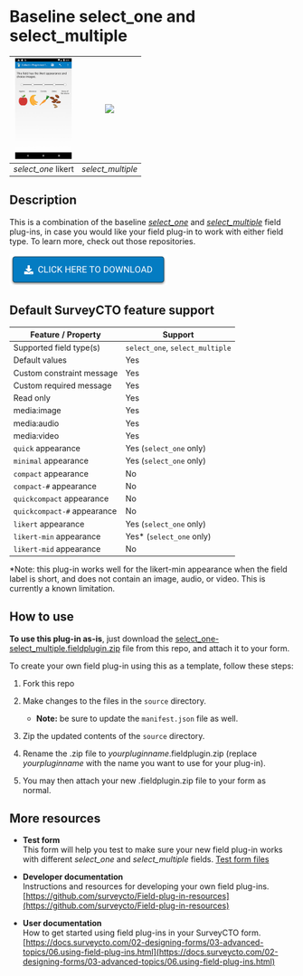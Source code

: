 # Baseline select_one and select_multiple

|<img src="extras/readme-images/baseline-select_one-likert.jpg" width="100px">|<img src="extras/readma-images/select_multiple.jpg" width="100px">|
|:---:|:---:|
|*select_one* likert|*select_multiple*|

## Description

This is a combination of the baseline *[select_one](https://github.com/surveycto/baseline-select_one)* and *[select_multiple](https://github.com/surveycto/baseline-select_multiple)* field plug-ins, in case you would like your field plug-in to work with either field type. To learn more, check out those repositories.

[![Download now](extras/readme-images/download-button.png)](https://github.com/surveycto/select_one-select_multiple/raw/master/select_one-select_multiple.fieldplugin.zip)

## Default SurveyCTO feature support

| Feature / Property | Support |
| --- | --- |
| Supported field type(s) | `select_one`, `select_multiple`|
| Default values | Yes |
| Custom constraint message | Yes |
| Custom required message | Yes |
| Read only | Yes |
| media:image | Yes |
| media:audio | Yes |
| media:video | Yes |
| `quick` appearance | Yes (`select_one` only) |
| `minimal` appearance | Yes (`select_one` only) |
| `compact` appearance | No |
| `compact-#` appearance | No |
| `quickcompact` appearance | No |
| `quickcompact-#` appearance | No |
| `likert` appearance | Yes (`select_one` only) |
| `likert-min` appearance | Yes* (`select_one` only) |
| `likert-mid` appearance | No |

*Note: this plug-in works well for the likert-min appearance when the field label is short, and does not contain an image, audio, or video. This is currently a known limitation.

## How to use

**To use this plug-in as-is**, just download the [select_one-select_multiple.fieldplugin.zip](https://github.com/surveycto/select_one-select_multiple/raw/master/select_one-select_multiple.fieldplugin.zip) file from this repo, and attach it to your form.

To create your own field plug-in using this as a template, follow these steps:

1. Fork this repo
1. Make changes to the files in the `source` directory.

    * **Note:** be sure to update the `manifest.json` file as well.

1. Zip the updated contents of the `source` directory.
1. Rename the .zip file to *yourpluginname*.fieldplugin.zip (replace *yourpluginname* with the name you want to use for your plug-in).
1. You may then attach your new .fieldplugin.zip file to your form as normal.

## More resources

* **Test form**  
This form will help you test to make sure your new field plug-in works with different *select_one* and *select_multiple* fields.
[Test form files](https://github.com/surveycto/select_one-select_multiple/tree/master/extras/test-form)

* **Developer documentation**  
Instructions and resources for developing your own field plug-ins.  
[https://github.com/surveycto/Field-plug-in-resources](https://github.com/surveycto/Field-plug-in-resources)

* **User documentation**  
How to get started using field plug-ins in your SurveyCTO form.  
[https://docs.surveycto.com/02-designing-forms/03-advanced-topics/06.using-field-plug-ins.html](https://docs.surveycto.com/02-designing-forms/03-advanced-topics/06.using-field-plug-ins.html)
